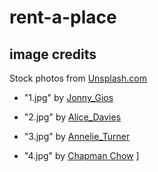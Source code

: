 # rent-a-place

## image credits

Stock photos from [Unsplash.com](https://unsplash.com/s/photos/cumbria?utm_source=unsplash&utm_medium=referral&utm_content=creditCopyText)

-   "1.jpg" by [Jonny_Gios](https://unsplash.com/@supergios?utm_source=unsplash&utm_medium=referral&utm_content=creditCopyText)

-   "2.jpg" by [Alice_Davies](https://unsplash.com/@daviesalice?utm_source=unsplash&utm_medium=referral&utm_content=creditCopyText)

-   "3.jpg" by [Annelie_Turner](https://unsplash.com/@ann3l13_t?utm_source=unsplash&utm_medium=referral&utm_content=creditCopyText)

-   "4.jpg" by [Chapman Chow](https://unsplash.com/s/photos/cumbria?utm_source=unsplash&utm_medium=referral&utm_content=creditCopyText)
    ]
